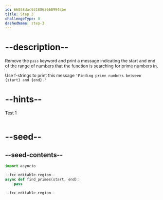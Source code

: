 ```yaml
---
id: 66058dac03180626609943be
title: Step 3
challengeType: 0
dashedName: step-3
---
```


# --description--

Remove the `pass` keyword and print a message indicating the start and end of the range of numbers that the function is searching for prime numbers in.

Use f-strings to print this message `'Finding prime numbers between {start} and {end}.'`

# --hints--

Test 1

```js

```

# --seed--

## --seed-contents--

```py
import asyncio

--fcc-editable-region--
async def find_primes(start, end):
    pass

--fcc-editable-region--
```
